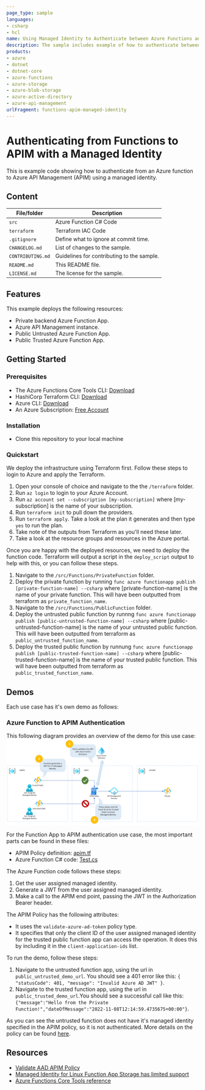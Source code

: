 ```yaml
---
page_type: sample
languages:
- csharp
- hcl
name: Using Managed Identity to Authenticate between Azure Functions and APIM
description: The sample includes example of how to authenticate between Azure Funtions and Azure API Management using Managed Identities.
products:
- azure
- dotnet
- dotnet-core
- azure-functions
- azure-storage
- azure-blob-storage
- azure-active-directory
- azure-api-management
urlFragment: functions-apim-managed-identity
---
```


# Authenticating from Functions to APIM with a Managed Identity

This is example code showing how to authenticate from an Azure function to Azure API Management (APIM) using a managed identity.

## Content

| File/folder | Description |
|-------------|-------------|
| `src`       | Azure Function C# Code |
| `terraform` | Terraform IAC Code |
| `.gitignore` | Define what to ignore at commit time. |
| `CHANGELOG.md` | List of changes to the sample. |
| `CONTRIBUTING.md` | Guidelines for contributing to the sample. |
| `README.md` | This README file. |
| `LICENSE.md` | The license for the sample. |

## Features

This example deploys the following resources:

* Private backend Azure Function App.
* Azure API Management instance.
* Public Untrusted Azure Function App.
* Public Trusted Azure Function App.

## Getting Started

### Prerequisites

- The Azure Functions Core Tools CLI: [Download](https://learn.microsoft.com/en-us/azure/azure-functions/functions-run-local?tabs=v4%2Cwindows%2Ccsharp%2Cportal%2Cbash#install-the-azure-functions-core-tools)
- HashiCorp Terraform CLI: [Download](https://www.terraform.io/downloads)
- Azure CLI: [Download](https://learn.microsoft.com/en-us/cli/azure/install-azure-cli-windows?tabs=azure-cli#install-or-update)
- An Azure Subscription: [Free Account](https://azure.microsoft.com/en-gb/free/search/)

### Installation

- Clone this repository to your local machine

### Quickstart

We deploy the infrastructure using Terraform first. Follow these steps to login to Azure and apply the Terraform.

1. Open your console of choice and navigate to the the `/terraform` folder.
1. Run `az login` to login to your Azure Account.
1. Run `az account set --subscription [my-subscription]` where [my-subscription] is the name of your subscription.
1. Run `terraform init` to pull down the providers.
1. Run `terraform apply`. Take a look at the plan it generates and then type `yes` to run the plan.
1. Take note of the outputs from Terraform as you'll need these later.
1. Take a look at the resource groups and resources in the Azure portal.

Once you are happy with the deployed resources, we need to deploy the function code. Terraform will output a script in the `deploy_script` output to help with this, or you can follow these steps.

1. Navigate to the `/src/Functions/PrivateFunction` folder.
1. Deploy the private function by running `func azure functionapp publish [private-function-name] --csharp` where [private-function-name] is the name of your private function. This will have been outputted from terraform as `private_function_name`.
1. Navigate to the `/src/Functions/PublicFunction` folder.
1. Deploy the untrusted public function by runnng `func azure functionapp publish [public-untrusted-function-name] --csharp` where [public-untrusted-function-name] is the name of your untrusted public function. This will have been outputted from terraform as `public_untrusted_function_name`.
1. Deploy the trusted public function by runnung `func azure functionapp publish [public-trusted-function-name] --csharp` where [public-trusted-function-name] is the name of your trusted public function. This will have been outputted from terraform as `public_trusted_function_name`.

## Demos

Each use case has it's own demo as follows:

### Azure Function to APIM Authentication

This following diagram provides an overview of the demo for this use case:
![Architecture diagram](docs/function-apim-managed-identity.png)

For the Function App to APIM authentication use case, the most important parts can be found in these files:

* APIM Policy definition: [apim.tf](terraform/apim.tf)
* Azure Function C# code: [Test.cs](src/Functions/PublicFunction/Test.cs)

The Azure Function code follows these steps:

1. Get the user assigned managed identity.
1. Generate a JWT from the user assigned managed identity.
1. Make a call to the APIM end point, passing the JWT in the Authorization Bearer header.

The APIM Policy has the following attributes:

* It uses the `validate-azure-ad-token` policy type.
* It specifies that only the client ID of the user assigned managed identity for the trusted public function app can access the operation. It does this by including it in the `client-application-ids` list.

To run the demo, follow these steps:

1. Navigate to the untrusted function app, using the url in `public_untrusted_demo_url`. You should see a 401 error like this: `{ "statusCode": 401, "message": "Invalid Azure AD JWT" }`.
2. Navigate to the trusted function app, using the url in `public_trusted_demo_url`.You should see a successful call like this: `{"message":"Hello from the Private Function!","dateOfMessage":"2022-11-08T12:14:59.4735675+00:00"}`.

As you can see the untrusted function does not have it's managed identity specified in the APIM policy, so it is not authenticated. More details on the policy can be found [here](https://learn.microsoft.com/en-us/azure/api-management/api-management-access-restriction-policies#ValidateAAD).

## Resources

- [Validate AAD APIM Policy](https://learn.microsoft.com/en-us/azure/api-management/api-management-access-restriction-policies#ValidateAAD)
- [Managed Identity for Linux Function App Storage has limited support](https://learn.microsoft.com/en-us/azure/azure-functions/functions-reference?tabs=blob#connecting-to-host-storage-with-an-identity-preview)
- [Azure Functions Core Tools reference](https://learn.microsoft.com/en-us/azure/azure-functions/functions-core-tools-reference?tabs=v2#func-azure-functionapp-fetch-app-settings)